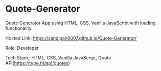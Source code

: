 # Quote-Generator


Quote Generator App using HTML, CSS, Vanilla JavaScript with loading functionality.

Hosted Link: https://sandipan0007.github.io/Quote-Generator/

Role: Developer

Tech Stack: HTML, CSS, Vanilla JavaScript, Quote API(https://type.fit/api/quotes)

